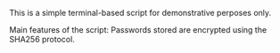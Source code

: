 This is a simple terminal-based script for demonstrative perposes only.

Main features of the script:
Passwords stored are encrypted using the SHA256 protocol.
